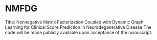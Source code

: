 # NMFDG
Title: Nonnegative Matrix Factorization Coupled with Dynamic Graph Learning for Clinical Score Prediction in Neurodegenerative Disease
The code will be made publicly available upon acceptance of the manuscript.
